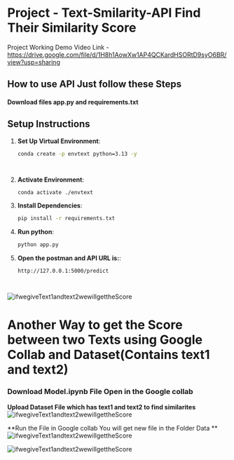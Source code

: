 # Project - Text-Smilarity-API Find Their Similarity Score
Project Working Demo Video Link - https://drive.google.com/file/d/1H8h1AowXw1AP4QCKardHSORtD9syO6BR/view?usp=sharing
## How to use API Just follow these Steps
 #### Download files app.py and requirements.txt
## Setup Instructions
1. **Set Up Virtual Environment**:
   ```bash
   conda create -p envtext python=3.13 -y

   


2. **Activate Environment**:
   ```bash
   conda activate ./envtext

3. **Install Dependencies**:
   ```bash
   pip install -r requirements.txt


3. **Run python**:
   ```bash
   python app.py


5. **Open the postman and API URL is:**:
   ```bash
   http://127.0.0.1:5000/predict




![ifwegiveText1andtext2wewillgettheScore](OutputTextScore.png)



# Another Way to get the Score between two Texts using Google Collab and Dataset(Contains text1 and text2) 

### Download Model.ipynb File Open in the Google collab

**Upload Dataset File which has text1 and text2 to find similarites**
![ifwegiveText1andtext2wewillgettheScore](uploaddatasetcsvfile.png)

**Run the File in Google collab You will get new file in the Folder Data **
![ifwegiveText1andtext2wewillgettheScore](usingdatasettesxtdatafindingscoreandformnewdataset.png)

![ifwegiveText1andtext2wewillgettheScore](newdatasetcontainsscoreoftwotext.png)
